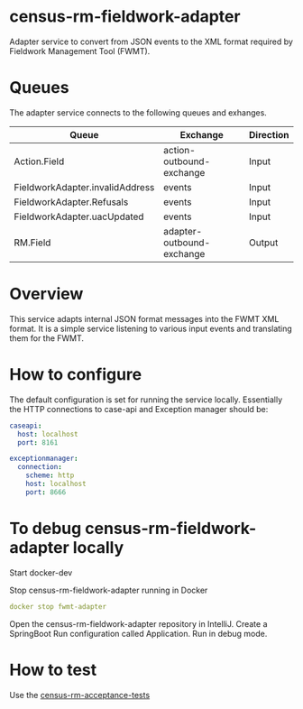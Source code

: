 # census-rm-fieldwork-adapter
Adapter service to convert from JSON events to the XML format required by Fieldwork Management Tool (FWMT).

# Queues

The adapter service connects to the following queues and exhanges.

 Queue | Exchange | Direction 
-------|----------|----------
|Action.Field | action-outbound-exchange | Input |
|FieldworkAdapter.invalidAddress| events | Input |
|FieldworkAdapter.Refusals | events | Input |
|FieldworkAdapter.uacUpdated | events | Input|
|RM.Field                           | adapter-outbound-exchange | Output|

# Overview

This service adapts internal JSON format messages into the FWMT XML format.
It is a simple service listening to various input events and translating them for the FWMT.


# How to configure

The default configuration is set for running the service locally. Essentially the HTTP connections to case-api and Exception manager should be:

```yaml
caseapi:
  host: localhost
  port: 8161

exceptionmanager:
  connection:
    scheme: http
    host: localhost
    port: 8666
```
# To debug census-rm-fieldwork-adapter locally

Start docker-dev

Stop census-rm-fieldwork-adapter running in Docker

```yaml
docker stop fwmt-adapter
```

Open the census-rm-fieldwork-adapter repository in IntelliJ.
Create a SpringBoot Run configuration called Application.
Run in debug mode.

# How to test

Use the [census-rm-acceptance-tests](https://github.com/ONSdigital/census-rm-acceptance-tests)